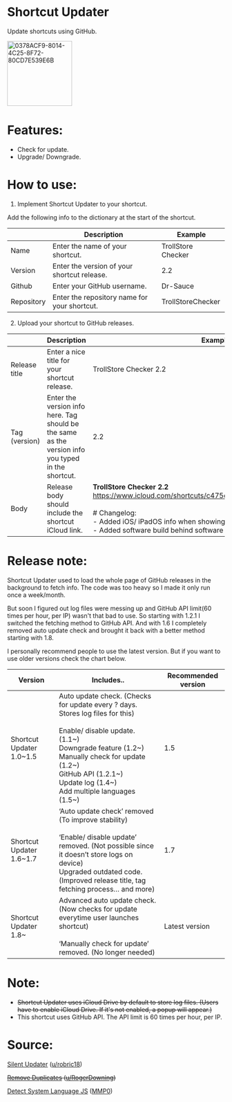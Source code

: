# Shortcut Updater 

Update shortcuts using GitHub. 

<img width="150" alt="0378ACF9-8014-4C25-8F72-80CD7E539E6B" src="https://user-images.githubusercontent.com/82555878/210124744-680186bc-e300-458f-9820-084acc4b0d09.png">

# Features:
- Check for update.
- Upgrade/ Downgrade.

# How to use:
1. Implement Shortcut Updater to your shortcut.

Add the following info to the dictionary at the start of the shortcut.

|               | Description                                                                                      | Example            |
|---------------|--------------------------------------------------------------------------------------------------|--------------------|
| Name          | Enter the name of your shortcut.| TrollStore Checker |
| Version       | Enter the version of your shortcut release.                                                      | 2.2                |
| Github        | Enter your GitHub username.                                                    | Dr-Sauce           |
| Repository    | Enter the repository name for your shortcut.                                                     | TrollStoreChecker  |

2. Upload your shortcut to GitHub releases.

|               | Description                                                                                                   | Example                                                                                                                                                                                                                                                                                                                   |
|---------------|---------------------------------------------------------------------------------------------------------------|---------------------------------------------------------------------------------------------------------------------------------------------------------------------------------------------------------------------------------------------------------------------------------------------------------------------------|
| Release title | Enter a nice title for your shortcut release.                                              | TrollStore Checker 2.2                                                                                                                                                                                                                                                                                                     |
| Tag (version)           | Enter the version info here. Tag should be the same as the version info you typed in the shortcut.| 2.2                                                                                                                                                                                                                                                                                                                       |
| Body          | Release body should include the shortcut iCloud link.| **TrollStore Checker 2.2** https://www.icloud.com/shortcuts/c475c0f149fb4ea8b659d7b7ca6ecf48 <br /><br /> # Changelog: <br /> - Added iOS/ iPadOS info when showing software version. <br /> - Added software build behind software version. |

# Release note:

Shortcut Updater used to load the whole page of GitHub releases in the background to fetch info. The code was too heavy so I made it only run once a week/month. 

But soon I figured out log files were messing up and GitHub API limit(60 times per hour, per IP) wasn't that bad to use. So starting with 1.2.1 I switched the fetching method to GitHub API. And with 1.6 I completely removed auto update check and brought it back with a better method starting with 1.8.

I personally recommend people to use the latest version. But if you want to use older versions check the chart below.

| Version                  | Includes..                                                                                                                                                                                                                                                        | Recommended version |
|--------------------------|-------------------------------------------------------------------------------------------------------------------------------------------------------------------------------------------------------------------------------------------------------------------|---------------------|
| Shortcut Updater 1.0~1.5 | Auto update check. (Checks for update every ? days. Stores log files for this)<br><br>Enable/ disable update. (1.1~)<br>Downgrade feature (1.2~)<br>Manually check for update (1.2~)<br>GitHub API (1.2.1~)<br>Update log (1.4~)<br>Add multiple languages (1.5~) | 1.5                 |
| Shortcut Updater 1.6~1.7 | ‘Auto update check’ removed (To improve stability)<br><br>‘Enable/ disable update’ removed. (Not possible since it doesn’t store logs on device)<br>Upgraded outdated code. (Improved release title, tag fetching process… and more)                              | 1.7                 |
| Shortcut Updater 1.8~    | Advanced auto update check. (Now checks for update everytime user launches shortcut)<br><br>‘Manually check for update’ removed. (No longer needed)                                                                                                               | Latest version                   |

# Note:
- ~~Shortcut Updater uses iCloud Drive by default to store log files. (Users have to enable iCloud Drive. If it's not enabled, a popup will appear.)~~
- This shortcut uses GitHub API. The API limit is 60 times per hour, per IP.

# Source:

[Silent Updater](https://www.reddit.com/r/shortcuts/comments/k094tf/shortcut_updater_tutorial/) ([u/robric18](https://www.reddit.com/user/robric18))

~~[Remove Duplicates](https://www.reddit.com/r/shortcuts/comments/fv1l2u/comment/fmfzzn3/) ([u/RogerDowning](https://www.reddit.com/user/RogerDowning))~~

[Detect System Language JS](https://www.reddit.com/r/shortcuts/comments/c0bkad/comment/er4zrxb/) ([MMP0](https://www.reddit.com/user/MMP0))
